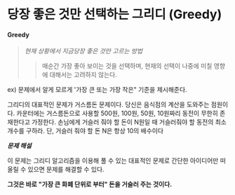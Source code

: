 당장 좋은 것만 선택하는 그리디 (Greedy)
=================================

#### Greedy
> *현재 상황에서 지금당장 좋은 것만 고르는 방법*
>> 매순간 가장 좋아 보이는 것을 선택하며, 현재의 선택이 나중에 미칠 영향에 대해서는 고려하지 않는다.

ex) 문제에서 알게 모르게 '가장 큰 또는 가장 작은" 기준을 제시해준다.

그리디의 대표적인 문제가 거스름돈 문제이다. 
당신은 음식점의 계산을 도와주는 점원이다. 카운터에는 거스름돈으로 사용할 500원, 100원, 50원, 10원짜리 동전이 무한히 존재한다고 가정한다.
손님에게 거슬러 줘야 할 돈이 N원일 때 거슬러줘야 할 동전의 최소 개수를 구하라. 단, 거슬러 줘야 할 돈 N은 항상 10의 배수이다

***문제 해설***

이 문제는 그리디 알고리즘을 이용해 풀 수 있는 대표적인 문제로 간단한 아이디어만 떠올릴 수 있으면 문제를 해결할 수 있다.

**그것은 바로 "가장 큰 화폐 단위로 부터" 돈을 거슬러 주는 것이다.**
 

